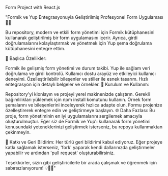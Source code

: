 Form Project with React.js

"Formik ve Yup Entegrasyonuyla Geliştirilmiş Profesyonel Form Uygulaması 📝✨

Bu repository, modern ve etkili form yönetimi için Formik kütüphanesini kullanarak geliştirilmiş bir form uygulamasını içerir. Ayrıca, girdi doğrulamalarını kolaylaştırmak ve yönetmek için Yup şema doğrulama kütüphanesini entegre ettim.

🚀 Başlıca Özellikler:

Formik ile gelişmiş form yönetimi ve durum takibi. Yup ile sağlam veri doğrulama ve girdi kontrolü. Kullanıcı dostu arayüz ve etkileyici kullanıcı deneyimi. Özelleştirilebilir bileşenler ve stiller ile esnek tasarım. Hızlı entegrasyon için detaylı belgeler ve örnekler. 🔧 Kurulum ve Kullanım:

Repository'yi klonlayın ve projeyi yerel makinenizde çalıştırın. Gerekli bağımlılıkları yüklemek için npm install komutunu kullanın. Örnek form şemalarını ve bileşenlerini inceleyerek hızlıca adapte olun. Formu projenize özelleştirerek entegre edin ve geliştirmeye başlayın. 🌐 Daha Fazlası: Bu proje, form yönetiminin en iyi uygulamalarını sergilemek amacıyla oluşturulmuştur. Eğer siz de Formik ve Yup'ı kullanarak form yönetimi konusundaki yeteneklerinizi geliştirmek isterseniz, bu repoyu kullanmaktan çekinmeyin.

🙌 Katkı ve Geri Bildirim: Her türlü geri bildirimi kabul ediyoruz. Eğer projeye katkı sağlamak isterseniz, 'fork' yaparak kendi dallarınızda geliştirmeler yapabilir ve ardından 'pull request' oluşturabilirsiniz.

Teşekkürler, sizin gibi geliştiricilerle bir arada çalışmak ve öğrenmek için sabırsızlanıyorum! 💡👩‍💻"
